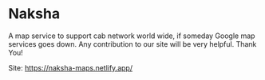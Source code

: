 # Naksha
A map service to support cab network world wide, if someday Google map services goes down.
Any contribution to our site will be very helpful.
Thank You!

Site: https://naksha-maps.netlify.app/
